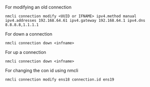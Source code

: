 For modifying an old connection

```
nmcli connection modify <UUID or IFNAME> ipv4.method manual ipv4.addresses 192.168.64.61 ipv4.gateway 192.168.64.1 ipv4.dns 8.8.8.8,1.1.1.1
```

For down a connection
```
nmcli connection down <infname>
```
For up a connection
```
nmcli connection down <infname>
```
For changing the con id using nmcli
```
nmcli connection modify ens18 connection.id ens19
```
